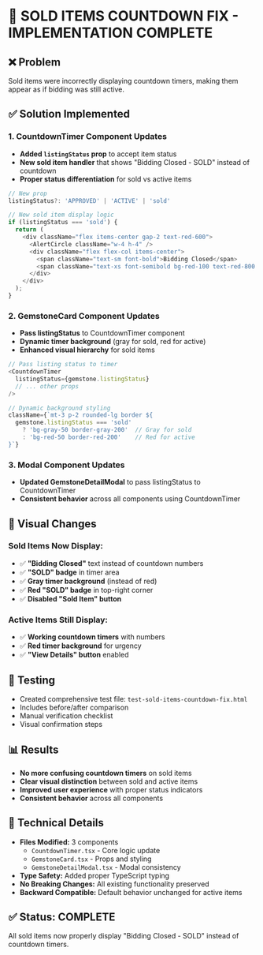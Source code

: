 # 🎯 SOLD ITEMS COUNTDOWN FIX - IMPLEMENTATION COMPLETE

## ❌ Problem
Sold items were incorrectly displaying countdown timers, making them appear as if bidding was still active.

## ✅ Solution Implemented

### 1. **CountdownTimer Component Updates**
- **Added `listingStatus` prop** to accept item status
- **New sold item handler** that shows "Bidding Closed - SOLD" instead of countdown
- **Proper status differentiation** for sold vs active items

```typescript
// New prop
listingStatus?: 'APPROVED' | 'ACTIVE' | 'sold'

// New sold item display logic
if (listingStatus === 'sold') {
  return (
    <div className="flex items-center gap-2 text-red-600">
      <AlertCircle className="w-4 h-4" />
      <div className="flex flex-col items-center">
        <span className="text-sm font-bold">Bidding Closed</span>
        <span className="text-xs font-semibold bg-red-100 text-red-800 px-2 py-0.5 rounded">SOLD</span>
      </div>
    </div>
  );
}
```

### 2. **GemstoneCard Component Updates**
- **Pass listingStatus** to CountdownTimer component
- **Dynamic timer background** (gray for sold, red for active)
- **Enhanced visual hierarchy** for sold items

```typescript
// Pass listing status to timer
<CountdownTimer
  listingStatus={gemstone.listingStatus}
  // ... other props
/>

// Dynamic background styling
className={`mt-3 p-2 rounded-lg border ${
  gemstone.listingStatus === 'sold' 
    ? 'bg-gray-50 border-gray-200'  // Gray for sold
    : 'bg-red-50 border-red-200'    // Red for active
}`}
```

### 3. **Modal Component Updates**
- **Updated GemstoneDetailModal** to pass listingStatus to CountdownTimer
- **Consistent behavior** across all components using CountdownTimer

## 🎨 Visual Changes

### Sold Items Now Display:
- ✅ **"Bidding Closed"** text instead of countdown numbers
- ✅ **"SOLD" badge** in timer area
- ✅ **Gray timer background** (instead of red)
- ✅ **Red "SOLD" badge** in top-right corner
- ✅ **Disabled "Sold Item" button**

### Active Items Still Display:
- ✅ **Working countdown timers** with numbers
- ✅ **Red timer background** for urgency
- ✅ **"View Details" button** enabled

## 🧪 Testing
- Created comprehensive test file: `test-sold-items-countdown-fix.html`
- Includes before/after comparison
- Manual verification checklist
- Visual confirmation steps

## 📊 Results
- **No more confusing countdown timers** on sold items
- **Clear visual distinction** between sold and active items
- **Improved user experience** with proper status indicators
- **Consistent behavior** across all components

## 🔧 Technical Details
- **Files Modified:** 3 components
  - `CountdownTimer.tsx` - Core logic update
  - `GemstoneCard.tsx` - Props and styling
  - `GemstoneDetailModal.tsx` - Modal consistency
- **Type Safety:** Added proper TypeScript typing
- **No Breaking Changes:** All existing functionality preserved
- **Backward Compatible:** Default behavior unchanged for active items

## ✅ Status: COMPLETE
All sold items now properly display "Bidding Closed - SOLD" instead of countdown timers.
